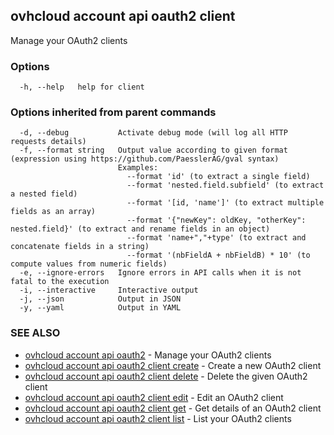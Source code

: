 ## ovhcloud account api oauth2 client

Manage your OAuth2 clients

### Options

```
  -h, --help   help for client
```

### Options inherited from parent commands

```
  -d, --debug           Activate debug mode (will log all HTTP requests details)
  -f, --format string   Output value according to given format (expression using https://github.com/PaesslerAG/gval syntax)
                        Examples:
                          --format 'id' (to extract a single field)
                          --format 'nested.field.subfield' (to extract a nested field)
                          --format '[id, 'name']' (to extract multiple fields as an array)
                          --format '{"newKey": oldKey, "otherKey": nested.field}' (to extract and rename fields in an object)
                          --format 'name+","+type' (to extract and concatenate fields in a string)
                          --format '(nbFieldA + nbFieldB) * 10' (to compute values from numeric fields)
  -e, --ignore-errors   Ignore errors in API calls when it is not fatal to the execution
  -i, --interactive     Interactive output
  -j, --json            Output in JSON
  -y, --yaml            Output in YAML
```

### SEE ALSO

* [ovhcloud account api oauth2](ovhcloud_account_api_oauth2.md)	 - Manage your OAuth2 clients
* [ovhcloud account api oauth2 client create](ovhcloud_account_api_oauth2_client_create.md)	 - Create a new OAuth2 client
* [ovhcloud account api oauth2 client delete](ovhcloud_account_api_oauth2_client_delete.md)	 - Delete the given OAuth2 client
* [ovhcloud account api oauth2 client edit](ovhcloud_account_api_oauth2_client_edit.md)	 - Edit an OAuth2 client
* [ovhcloud account api oauth2 client get](ovhcloud_account_api_oauth2_client_get.md)	 - Get details of an OAuth2 client
* [ovhcloud account api oauth2 client list](ovhcloud_account_api_oauth2_client_list.md)	 - List your OAuth2 clients


